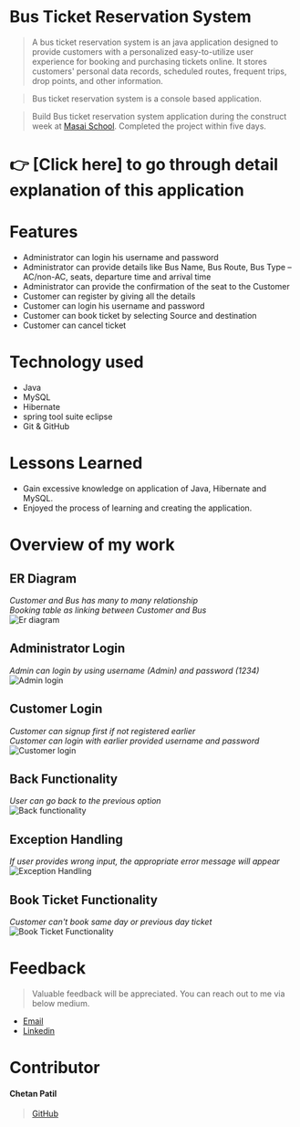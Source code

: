 

# Bus Ticket Reservation System

> A bus ticket reservation system is an java application designed to provide customers with a personalized easy-to-utilize user experience for booking and purchasing tickets online. It stores customers' personal data records, scheduled routes, frequent trips, drop points, and other information.

> Bus ticket reservation system is a console based application.

> Build Bus ticket reservation system application during the construct week at [Masai School](https://masaischool.com/). Completed the project within five days.


# 👉 [Click here] to go through detail explanation of this application 

# Features

- Administrator can login his username and password
- Administrator can provide details like Bus Name, Bus Route, Bus Type –AC/non-AC, seats, departure time and arrival time
- Administrator can provide the confirmation of the seat to the Customer
- Customer can register by giving all the details
- Customer can login his username and password
- Customer can book ticket by selecting Source and destination
- Customer can cancel ticket

# Technology used 

- Java
- MySQL
- Hibernate
- spring tool suite eclipse
- Git & GitHub

# Lessons Learned

- Gain excessive knowledge on application of Java, Hibernate and MySQL.
- Enjoyed the process of learning and creating the application.

# Overview of my work

## **ER Diagram**
*Customer and Bus has many to many relationship*
</br>
*Booking table as linking between Customer and Bus*
</br>
![Er diagram](https://github.com/Chetan8788/Bus-Resersvation-System-Project/blob/main/Bus_Reservation_System/Images/ER%20Diagram.jpeg?raw=true)

## **Administrator Login** 
*Admin can login by using username (Admin) and password (1234)*
</br>
![Admin login](https://github.com/Chetan8788/Bus-Resersvation-System-Project/blob/main/Bus_Reservation_System/Images/Admin%20login.jpeg?raw=true)


## **Customer Login** 
*Customer can signup first if not registered earlier*
</br>
*Customer can login with earlier provided username and password*
</br>
![Customer login](https://github.com/Chetan8788/Bus-Resersvation-System-Project/blob/main/Bus_Reservation_System/Images/Customer_login.jpeg?raw=true)

## **Back Functionality** 
*User can go back to the previous option*
</br>
![Back functionality](https://github.com/Chetan8788/Bus-Resersvation-System-Project/blob/main/Bus_Reservation_System/Images/Functionality.jpeg?raw=true)

## **Exception Handling**
*If user provides wrong input, the appropriate error message will appear*
</br>
![Exception Handling](https://github.com/Chetan8788/Bus-Resersvation-System-Project/blob/main/Bus_Reservation_System/Images/Exception%20Handling.jpeg?raw=true)

## **Book Ticket Functionality**
*Customer can't book same day or previous day ticket*
</br>
![Book Ticket Functionality](https://github.com/Chetan8788/Bus-Resersvation-System-Project/blob/main/Bus_Reservation_System/Images/Book_Ticket_Functionality.jpeg?raw=true)

# Feedback
> Valuable feedback will be appreciated.
> You can reach out to me via below medium.

- [Email](cp02589@gmail.com)
- [Linkedin](https://www.linkedin.com/in/chetan-patil-901a31199/)
# Contributor
#### Chetan Patil
>[GitHub](https://github.com/Chetan8788)

